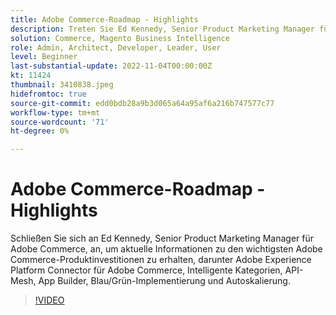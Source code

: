 ```yaml
---
title: Adobe Commerce-Roadmap - Highlights
description: Treten Sie Ed Kennedy, Senior Product Marketing Manager für Adobe Commerce, bei, um aktuelle Informationen zu den wichtigsten Adobe Commerce-Produktinvestitionen zu erhalten.
solution: Commerce, Magento Business Intelligence
role: Admin, Architect, Developer, Leader, User
level: Beginner
last-substantial-update: 2022-11-04T00:00:00Z
kt: 11424
thumbnail: 3410838.jpeg
hidefromtoc: true
source-git-commit: edd0bdb28a9b3d065a64a95af6a216b747577c77
workflow-type: tm+mt
source-wordcount: '71'
ht-degree: 0%

---
```


# Adobe Commerce-Roadmap - Highlights

Schließen Sie sich an Ed Kennedy, Senior Product Marketing Manager für Adobe Commerce, an, um aktuelle Informationen zu den wichtigsten Adobe Commerce-Produktinvestitionen zu erhalten, darunter Adobe Experience Platform Connector für Adobe Commerce, Intelligente Kategorien, API-Mesh, App Builder, Blau/Grün-Implementierung und Autoskalierung.

>[!VIDEO](https://video.tv.adobe.com/v/3410838/?quality=12&learn=on)
